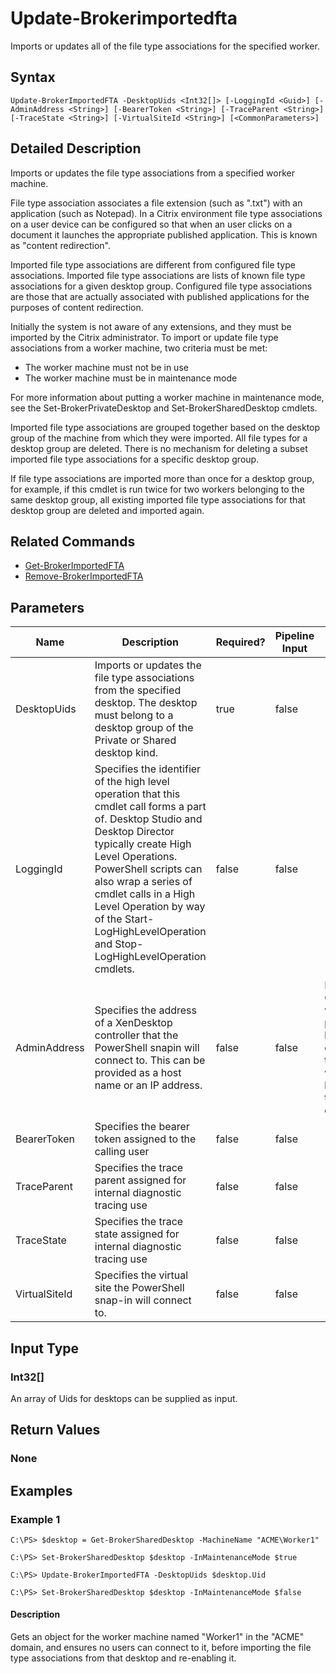 ﻿
# Update-Brokerimportedfta
Imports or updates all of the file type associations for the specified worker.
## Syntax

```
Update-BrokerImportedFTA -DesktopUids <Int32[]> [-LoggingId <Guid>] [-AdminAddress <String>] [-BearerToken <String>] [-TraceParent <String>] [-TraceState <String>] [-VirtualSiteId <String>] [<CommonParameters>]
```

## Detailed Description
Imports or updates the file type associations from a specified worker machine.

File type association associates a file extension (such as ".txt") with an application (such as Notepad). In a Citrix environment file type associations on a user device can be configured so that when an user clicks on a document it launches the appropriate published application. This is known as "content redirection".

Imported file type associations are different from configured file type associations. Imported file type associations are lists of known file type associations for a given desktop group. Configured file type associations are those that are actually associated with published applications for the purposes of content redirection.

Initially the system is not aware of any extensions, and they must be imported by the Citrix administrator. To import or update file type associations from a worker machine, two criteria must be met:

* The worker machine must not be in use
* The worker machine must be in maintenance mode

For more information about putting a worker machine in maintenance mode, see the Set-BrokerPrivateDesktop and Set-BrokerSharedDesktop cmdlets.

Imported file type associations are grouped together based on the desktop group of the machine from which they were imported. All file types for a desktop group are deleted. There is no mechanism for deleting a subset imported file type associations for a specific desktop group.

If file type associations are imported more than once for a desktop group, for example, if this cmdlet is run twice for two workers belonging to the same desktop group, all existing imported file type associations for that desktop group are deleted and imported again.


## Related Commands

* [Get-BrokerImportedFTA](../Get-BrokerImportedFTA/)
* [Remove-BrokerImportedFTA](../Remove-BrokerImportedFTA/)
## Parameters
| Name   | Description | Required? | Pipeline Input | Default Value |
| --- | --- | --- | --- | --- |
| DesktopUids | Imports or updates the file type associations from the specified desktop. The desktop must belong to a desktop group of the Private or Shared desktop kind. | true | false |  |
| LoggingId | Specifies the identifier of the high level operation that this cmdlet call forms a part of. Desktop Studio and Desktop Director typically create High Level Operations. PowerShell scripts can also wrap a series of cmdlet calls in a High Level Operation by way of the Start-LogHighLevelOperation and Stop-LogHighLevelOperation cmdlets. | false | false |  |
| AdminAddress | Specifies the address of a XenDesktop controller that the PowerShell snapin will connect to. This can be provided as a host name or an IP address. | false | false | Localhost. Once a value is provided by any cmdlet, this value will become the default. |
| BearerToken | Specifies the bearer token assigned to the calling user | false | false |  |
| TraceParent | Specifies the trace parent assigned for internal diagnostic tracing use | false | false |  |
| TraceState | Specifies the trace state assigned for internal diagnostic tracing use | false | false |  |
| VirtualSiteId | Specifies the virtual site the PowerShell snap-in will connect to. | false | false |  |

## Input Type

### Int32\[\]
An array of Uids for desktops can be supplied as input.
## Return Values

### None

## Examples

### Example 1

```
C:\PS> $desktop = Get-BrokerSharedDesktop -MachineName "ACME\Worker1"  
  
C:\PS> Set-BrokerSharedDesktop $desktop -InMaintenanceMode $true  
  
C:\PS> Update-BrokerImportedFTA -DesktopUids $desktop.Uid  
  
C:\PS> Set-BrokerSharedDesktop $desktop -InMaintenanceMode $false
```

#### Description
Gets an object for the worker machine named "Worker1" in the "ACME" domain, and ensures no users can connect to it, before importing the file type associations from that desktop and re-enabling it.
